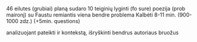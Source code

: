 46 eilutes (grubiai)
planą sudaro 10 teiginių
lyginti (fo sure) poezija (prob maironį) su Faustu remiantis viena bendre problema
Kalbėti 8-11 min. (900-1000 zdz.) (+5min. questions)

analizuojant pateikti ir kontekstą, išryškinti bendrus autoriaus bruožus